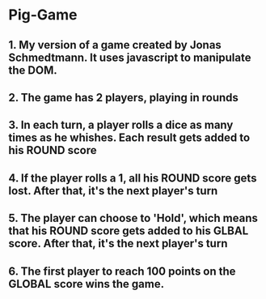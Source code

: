 # Pig-Game
## 1. My version of a game created by Jonas Schmedtmann. It uses javascript to manipulate the DOM.
## 2. The game has 2 players, playing in rounds
## 3. In each turn, a player rolls a dice as many times as he whishes. Each result gets added to his ROUND score
## 4. If the player rolls a 1, all his ROUND score gets lost. After that, it's the next player's turn
## 5. The player can choose to 'Hold', which means that his ROUND score gets added to his GLBAL score. After that, it's the next player's turn
## 6. The first player to reach 100 points on the GLOBAL score wins the game.
